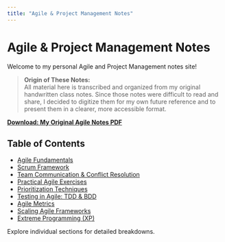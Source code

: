 ```yaml
---
title: "Agile & Project Management Notes"
---
```


<div class="container">

# Agile & Project Management Notes
Welcome to my personal Agile and Project Management notes site!

> **Origin of These Notes:**  
> All material here is transcribed and organized from my original handwritten class notes. Since those notes were difficult to read and share, I decided to digitize them for my own future reference and to present them in a clearer, more accessible format.

[**Download: My Original Agile Notes PDF**](MyAgileAndPMClassNotes_compressed.pdf)

## Table of Contents
- [Agile Fundamentals](agile-fundamentals.md)
- [Scrum Framework](scrum-framework.md)
- [Team Communication & Conflict Resolution](conflict-resolution.md)
- [Practical Agile Exercises](practical-exercises.md)
- [Prioritization Techniques](prioritization-techniques.md)
- [Testing in Agile: TDD & BDD](agile-testing.md)
- [Agile Metrics](agile-metrics.md)
- [Scaling Agile Frameworks](scaling-agile.md)
- [Extreme Programming (XP)](extreme-programming.md)

Explore individual sections for detailed breakdowns.

</div>
